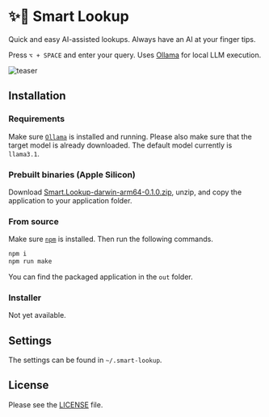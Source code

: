 # ✨🔎 Smart Lookup

Quick and easy AI-assisted lookups. Always have an AI at your finger tips.

Press `⌥ + SPACE` and enter your query. Uses [Ollama](https://ollama.com) for local LLM execution.

![teaser](https://github.com/user-attachments/assets/c52efc03-e565-494b-b1b9-f1a4e725234e)

## Installation

### Requirements

Make sure [`Ollama`](https://ollama.com) is installed and running.
Please also make sure that the target model is already downloaded. The default model currently is `llama3.1`.

### Prebuilt binaries (Apple Silicon)

Download [Smart.Lookup-darwin-arm64-0.1.0.zip](https://github.com/matthiasgeihs/smart-lookup/releases/download/v0.1.0/Smart.Lookup-darwin-arm64-0.1.0.zip), unzip, and copy the application to your application folder.

### From source

Make sure [`npm`](https://nodejs.org) is installed.
Then run the following commands.

```bash
npm i
npm run make
```

You can find the packaged application in the `out` folder.

### Installer

Not yet available.

## Settings

The settings can be found in `~/.smart-lookup`.

## License

Please see the [LICENSE](LICENSE) file.
